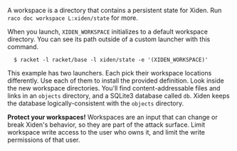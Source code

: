 A workspace is a directory that contains a persistent state for Xiden.
Run `raco doc workspace L:xiden/state` for more.

When you launch, `XIDEN_WORKSPACE` initializes to a default workspace
directory. You can see its path outside of a custom launcher with this
command.

```
  $ racket -l racket/base -l xiden/state -e '(XIDEN_WORKSPACE)'
```

This example has two launchers. Each pick their workspace locations
differently. Use each of them to install the provided definition.
Look inside the new workspace directories. You'll find
content-addressable files and links in an `objects` directory, and a
SQLite3 database called `db`. Xiden keeps the database
logically-consistent with the `objects` directory.

**Protect your workspaces!** Workspaces are an input that can
change or break Xiden's behavior, so they are part of the attack
surface. Limit workspace write access to the user who owns it, and
limit the write permissions of that user.

